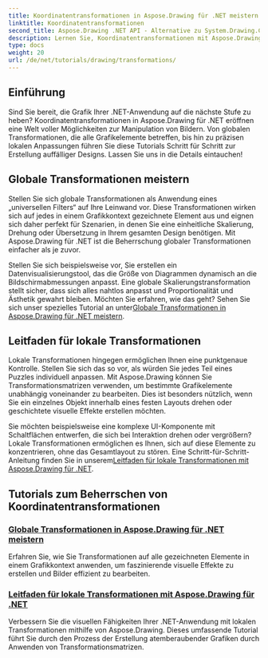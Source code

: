 ```yaml
---
title: Koordinatentransformationen in Aspose.Drawing für .NET meistern
linktitle: Koordinatentransformationen
second_title: Aspose.Drawing .NET API - Alternative zu System.Drawing.Common
description: Lernen Sie, Koordinatentransformationen mit Aspose.Drawing für .NET zu meistern. Entdecken Sie, wie Sie globale und lokale Transformationen für visuelle Exzellenz implementieren.
type: docs
weight: 20
url: /de/net/tutorials/drawing/transformations/
---
```

## Einführung

Sind Sie bereit, die Grafik Ihrer .NET-Anwendung auf die nächste Stufe zu heben? Koordinatentransformationen in Aspose.Drawing für .NET eröffnen eine Welt voller Möglichkeiten zur Manipulation von Bildern. Von globalen Transformationen, die alle Grafikelemente betreffen, bis hin zu präzisen lokalen Anpassungen führen Sie diese Tutorials Schritt für Schritt zur Erstellung auffälliger Designs. Lassen Sie uns in die Details eintauchen!

## Globale Transformationen meistern

Stellen Sie sich globale Transformationen als Anwendung eines „universellen Filters“ auf Ihre Leinwand vor. Diese Transformationen wirken sich auf jedes in einem Grafikkontext gezeichnete Element aus und eignen sich daher perfekt für Szenarien, in denen Sie eine einheitliche Skalierung, Drehung oder Übersetzung in Ihrem gesamten Design benötigen. Mit Aspose.Drawing für .NET ist die Beherrschung globaler Transformationen einfacher als je zuvor.

Stellen Sie sich beispielsweise vor, Sie erstellen ein Datenvisualisierungstool, das die Größe von Diagrammen dynamisch an die Bildschirmabmessungen anpasst. Eine globale Skalierungstransformation stellt sicher, dass sich alles nahtlos anpasst und Proportionalität und Ästhetik gewahrt bleiben. Möchten Sie erfahren, wie das geht? Sehen Sie sich unser spezielles Tutorial an unter[Globale Transformationen in Aspose.Drawing für .NET meistern](./mastering-global-transformations/).

## Leitfaden für lokale Transformationen

Lokale Transformationen hingegen ermöglichen Ihnen eine punktgenaue Kontrolle. Stellen Sie sich das so vor, als würden Sie jedes Teil eines Puzzles individuell anpassen. Mit Aspose.Drawing können Sie Transformationsmatrizen verwenden, um bestimmte Grafikelemente unabhängig voneinander zu bearbeiten. Dies ist besonders nützlich, wenn Sie ein einzelnes Objekt innerhalb eines festen Layouts drehen oder geschichtete visuelle Effekte erstellen möchten.

 Sie möchten beispielsweise eine komplexe UI-Komponente mit Schaltflächen entwerfen, die sich bei Interaktion drehen oder vergrößern? Lokale Transformationen ermöglichen es Ihnen, sich auf diese Elemente zu konzentrieren, ohne das Gesamtlayout zu stören. Eine Schritt-für-Schritt-Anleitung finden Sie in unserem[Leitfaden für lokale Transformationen mit Aspose.Drawing für .NET](./guide-to-local-transformation/).

## Tutorials zum Beherrschen von Koordinatentransformationen
### [Globale Transformationen in Aspose.Drawing für .NET meistern](./mastering-global-transformations/)
Erfahren Sie, wie Sie Transformationen auf alle gezeichneten Elemente in einem Grafikkontext anwenden, um faszinierende visuelle Effekte zu erstellen und Bilder effizient zu bearbeiten.
### [Leitfaden für lokale Transformationen mit Aspose.Drawing für .NET](./guide-to-local-transformation/)
Verbessern Sie die visuellen Fähigkeiten Ihrer .NET-Anwendung mit lokalen Transformationen mithilfe von Aspose.Drawing. Dieses umfassende Tutorial führt Sie durch den Prozess der Erstellung atemberaubender Grafiken durch Anwenden von Transformationsmatrizen.